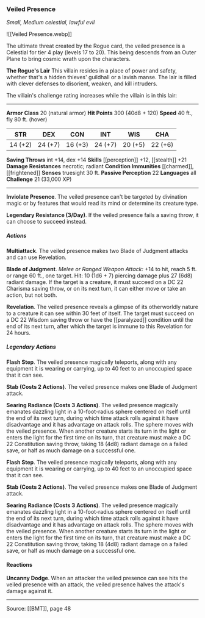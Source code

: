 ### Veiled Presence
_Small, Medium celestial, lawful evil_

![[Veiled Presence.webp]]

The ultimate threat created by the Rogue card, the veiled presence is a Celestial for tier 4 play (levels 17 to 20). This being descends from an Outer Plane to bring cosmic wrath upon the characters.


**The Rogue's Lair** This villain resides in a place of power and safety, whether that's a hidden thieves' guildhall or a lavish manse. The lair is filled with clever defenses to disorient, weaken, and kill intruders.

The villain's challenge rating increases while the villain is in this lair:







---

**Armor Class** 20 (natural armor)
**Hit Points** 300 (40d8 + 120)
**Speed** 40 ft., fly 80 ft. (hover)

| STR     | DEX     | CON     | INT     | WIS     | CHA     |
|---------|---------|---------|---------|---------|---------|
| 14 (+2) | 24 (+7) | 16 (+3) | 24 (+7) | 20 (+5) | 22 (+6) |

**Saving Throws** int +14, dex +14
**Skills** [[perception]] +12, [[stealth]] +21
**Damage Resistances** necrotic; radiant
**Condition Immunities** [[charmed]], [[frightened]]
**Senses** truesight 30 ft.
**Passive Perception** 22
**Languages** all
**Challenge** 21 (33,000 XP)

---

**Inviolate Presence**. The veiled presence can't be targeted by divination magic or by features that would read its mind or determine its creature type.

**Legendary Resistance (3/Day)**. If the veiled presence fails a saving throw, it can choose to succeed instead.

##### Actions
**Multiattack**. The veiled presence makes two Blade of Judgment attacks and can use Revelation.

**Blade of Judgment**. _Melee or Ranged Weapon Attack:_ +14 to hit, reach 5 ft. or range 60 ft., one target. Hit: 10 (1d6 + 7) piercing damage plus 27 (6d8) radiant damage. If the target is a creature, it must succeed on a DC 22 Charisma saving throw, or on its next turn, it can either move or take an action, but not both.

**Revelation**. The veiled presence reveals a glimpse of its otherworldly nature to a creature it can see within 30 feet of itself. The target must succeed on a DC 22 Wisdom saving throw or have the [[paralyzed]] condition until the end of its next turn, after which the target is immune to this Revelation for 24 hours.

##### Legendary Actions
**Flash Step**. The veiled presence magically teleports, along with any equipment it is wearing or carrying, up to 40 feet to an unoccupied space that it can see.

**Stab (Costs 2 Actions)**. The veiled presence makes one Blade of Judgment attack.

**Searing Radiance (Costs 3 Actions)**. The veiled presence magically emanates dazzling light in a 10-foot-radius sphere centered on itself until the end of its next turn, during which time attack rolls against it have disadvantage and it has advantage on attack rolls. The sphere moves with the veiled presence. When another creature starts its turn in the light or enters the light for the first time on its turn, that creature must make a DC 22 Constitution saving throw, taking 18 (4d8) radiant damage on a failed save, or half as much damage on a successful one.

**Flash Step**. The veiled presence magically teleports, along with any equipment it is wearing or carrying, up to 40 feet to an unoccupied space that it can see.

**Stab (Costs 2 Actions)**. The veiled presence makes one Blade of Judgment attack.

**Searing Radiance (Costs 3 Actions)**. The veiled presence magically emanates dazzling light in a 10-foot-radius sphere centered on itself until the end of its next turn, during which time attack rolls against it have disadvantage and it has advantage on attack rolls. The sphere moves with the veiled presence. When another creature starts its turn in the light or enters the light for the first time on its turn, that creature must make a DC 22 Constitution saving throw, taking 18 (4d8) radiant damage on a failed save, or half as much damage on a successful one.

#### Reactions
**Uncanny Dodge**. When an attacker the veiled presence can see hits the veiled presence with an attack, the veiled presence halves the attack's damage against it.


---

Source: [[BMT]], page 48